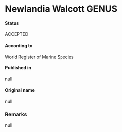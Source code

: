 # Newlandia Walcott GENUS

#### Status
ACCEPTED

#### According to
World Register of Marine Species

#### Published in
null

#### Original name
null

### Remarks
null